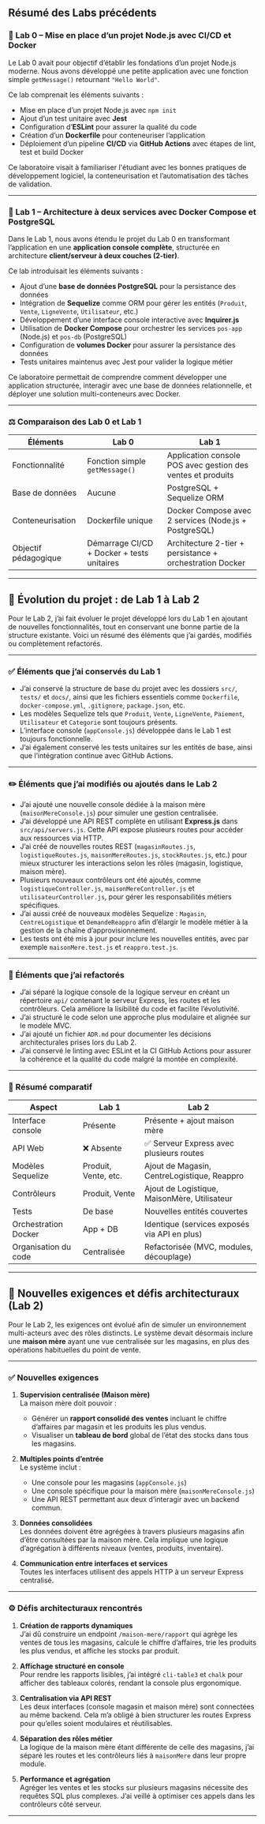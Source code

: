 ## Résumé des Labs précédents

### 🧪 Lab 0 – Mise en place d’un projet Node.js avec CI/CD et Docker

Le Lab 0 avait pour objectif d’établir les fondations d’un projet Node.js moderne. Nous avons développé une petite application avec une fonction simple `getMessage()` retournant `"Hello World"`. 

Ce lab comprenait les éléments suivants :

- Mise en place d’un projet Node.js avec `npm init`
- Ajout d’un test unitaire avec **Jest**
- Configuration d’**ESLint** pour assurer la qualité du code
- Création d’un **Dockerfile** pour conteneuriser l’application
- Déploiement d’un pipeline **CI/CD** via **GitHub Actions** avec étapes de lint, test et build Docker

Ce laboratoire visait à familiariser l'étudiant avec les bonnes pratiques de développement logiciel, la conteneurisation et l’automatisation des tâches de validation.

---

### 🧪 Lab 1 – Architecture à deux services avec Docker Compose et PostgreSQL

Dans le Lab 1, nous avons étendu le projet du Lab 0 en transformant l’application en une **application console complète**, structurée en architecture **client/serveur à deux couches (2-tier)**.

Ce lab introduisait les éléments suivants :

- Ajout d’une **base de données PostgreSQL** pour la persistance des données
- Intégration de **Sequelize** comme ORM pour gérer les entités (`Produit`, `Vente`, `LigneVente`, `Utilisateur`, etc.)
- Développement d’une interface console interactive avec **Inquirer.js**
- Utilisation de **Docker Compose** pour orchestrer les services `pos-app` (Node.js) et `pos-db` (PostgreSQL)
- Configuration de **volumes Docker** pour assurer la persistance des données
- Tests unitaires maintenus avec Jest pour valider la logique métier

Ce laboratoire permettait de comprendre comment développer une application structurée, interagir avec une base de données relationnelle, et déployer une solution multi-conteneurs avec Docker.

---

### ⚖️ Comparaison des Lab 0 et Lab 1

| Éléments               | Lab 0                                      | Lab 1                                                         |
|------------------------|--------------------------------------------|---------------------------------------------------------------|
| Fonctionnalité         | Fonction simple `getMessage()`             | Application console POS avec gestion des ventes et produits   |
| Base de données        | Aucune                                     | PostgreSQL + Sequelize ORM                                    |
| Conteneurisation       | Dockerfile unique                          | Docker Compose avec 2 services (Node.js + PostgreSQL)         |
| Objectif pédagogique   | Démarrage CI/CD + Docker + tests unitaires | Architecture 2-tier + persistance + orchestration Docker      |

---

## 🔄 Évolution du projet : de Lab 1 à Lab 2

Pour le Lab 2, j’ai fait évoluer le projet développé lors du Lab 1 en ajoutant de nouvelles fonctionnalités, tout en conservant une bonne partie de la structure existante. Voici un résumé des éléments que j’ai gardés, modifiés ou complètement refactorés.

---

### ✅ Éléments que j’ai conservés du Lab 1

- J’ai conservé la structure de base du projet avec les dossiers `src/`, `tests/` et `docs/`, ainsi que les fichiers essentiels comme `Dockerfile`, `docker-compose.yml`, `.gitignore`, `package.json`, etc.
- Les modèles Sequelize tels que `Produit`, `Vente`, `LigneVente`, `Paiement`, `Utilisateur` et `Categorie` sont toujours présents.
- L’interface console (`appConsole.js`) développée dans le Lab 1 est toujours fonctionnelle.
- J’ai également conservé les tests unitaires sur les entités de base, ainsi que l’intégration continue avec GitHub Actions.

---

### ✏️ Éléments que j’ai modifiés ou ajoutés dans le Lab 2

- J’ai ajouté une nouvelle console dédiée à la maison mère (`maisonMereConsole.js`) pour simuler une gestion centralisée.
- J’ai développé une API REST complète en utilisant **Express.js** dans `src/api/servers.js`. Cette API expose plusieurs routes pour accéder aux ressources via HTTP.
- J’ai créé de nouvelles routes REST (`magasinRoutes.js`, `logistiqueRoutes.js`, `maisonMereRoutes.js`, `stockRoutes.js`, etc.) pour mieux structurer les interactions selon les rôles (magasin, logistique, maison mère).
- Plusieurs nouveaux contrôleurs ont été ajoutés, comme `logistiqueController.js`, `maisonMereController.js` et `utilisateurController.js`, pour gérer les responsabilités métiers spécifiques.
- J’ai aussi créé de nouveaux modèles Sequelize : `Magasin`, `CentreLogistique` et `DemandeReappro` afin d’élargir le modèle métier à la gestion de la chaîne d’approvisionnement.
- Les tests ont été mis à jour pour inclure les nouvelles entités, avec par exemple `maisonMere.test.js` et `reappro.test.js`.

---

### 🔧 Éléments que j’ai refactorés

- J’ai séparé la logique console de la logique serveur en créant un répertoire `api/` contenant le serveur Express, les routes et les contrôleurs. Cela améliore la lisibilité du code et facilite l’évolutivité.
- J’ai structuré le code selon une approche plus modulaire et alignée sur le modèle MVC.
- J’ai ajouté un fichier `ADR.md` pour documenter les décisions architecturales prises lors du Lab 2.
- J’ai conservé le linting avec ESLint et la CI GitHub Actions pour assurer la cohérence et la qualité du code malgré la montée en complexité.

---

### 📌 Résumé comparatif

| Aspect                        | Lab 1                                   | Lab 2                                                 |
|------------------------------|-----------------------------------------|--------------------------------------------------------|
| Interface console            | Présente                                | Présente + ajout maison mère                          |
| API Web                      | ❌ Absente                              | ✅ Serveur Express avec plusieurs routes              |
| Modèles Sequelize            | Produit, Vente, etc.                    | Ajout de Magasin, CentreLogistique, Reappro          |
| Contrôleurs                  | Produit, Vente                         | Ajout de Logistique, MaisonMère, Utilisateur         |
| Tests                        | De base                                 | Nouvelles entités couvertes                          |
| Orchestration Docker         | App + DB                                | Identique (services exposés via API en plus)         |
| Organisation du code         | Centralisée                            | Refactorisée (MVC, modules, découplage)              |

---
## 📌 Nouvelles exigences et défis architecturaux (Lab 2)

Pour le Lab 2, les exigences ont évolué afin de simuler un environnement multi-acteurs avec des rôles distincts. Le système devait désormais inclure une **maison mère** ayant une vue centralisée sur les magasins, en plus des opérations habituelles du point de vente.

---

### ✅ Nouvelles exigences

1. **Supervision centralisée (Maison mère)**  
   La maison mère doit pouvoir :
   - Générer un **rapport consolidé des ventes** incluant le chiffre d’affaires par magasin et les produits les plus vendus.
   - Visualiser un **tableau de bord** global de l’état des stocks dans tous les magasins.

2. **Multiples points d’entrée**  
   Le système inclut :
   - Une console pour les magasins (`appConsole.js`)
   - Une console spécifique pour la maison mère (`maisonMereConsole.js`)
   - Une API REST permettant aux deux d’interagir avec un backend commun.

3. **Données consolidées**  
   Les données doivent être agrégées à travers plusieurs magasins afin d’être consultées par la maison mère. Cela implique une logique d’agrégation à différents niveaux (ventes, produits, inventaire).

4. **Communication entre interfaces et services**  
   Toutes les interfaces utilisent des appels HTTP à un serveur Express centralisé.

---

### ⚙️ Défis architecturaux rencontrés

1. **Création de rapports dynamiques**  
   J’ai dû construire un endpoint `/maison-mere/rapport` qui agrège les ventes de tous les magasins, calcule le chiffre d’affaires, trie les produits les plus vendus, et affiche les stocks par produit.

2. **Affichage structuré en console**  
   Pour rendre les rapports lisibles, j’ai intégré `cli-table3` et `chalk` pour afficher des tableaux colorés, rendant la console plus ergonomique.

3. **Centralisation via API REST**  
   Les deux interfaces (console magasin et maison mère) sont connectées au même backend. Cela m’a obligé à bien structurer les routes Express pour qu’elles soient modulaires et réutilisables.

4. **Séparation des rôles métier**  
   La logique de la maison mère étant différente de celle des magasins, j’ai séparé les routes et les contrôleurs liés à `maisonMere` dans leur propre module.

5. **Performance et agrégation**  
   Agréger les ventes et les stocks sur plusieurs magasins nécessite des requêtes SQL plus complexes. J’ai veillé à optimiser ces appels dans les contrôleurs côté serveur.

---

